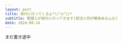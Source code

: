 ```yaml
---
layout: post
title: 旅行に行ってくるよ*\(^o^)/*
subtitle: 管理人が旅行に行ってきます(部活と何が関係あるんだ)
date: 2024-08-24
---
```

まだ書き途中